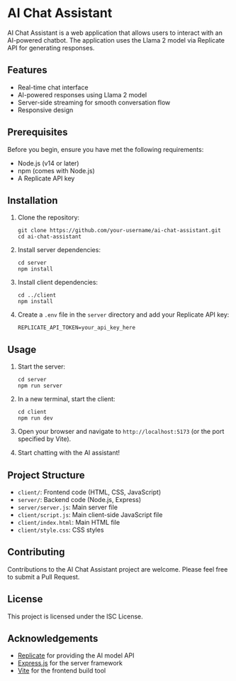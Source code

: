 # AI Chat Assistant

AI Chat Assistant is a web application that allows users to interact with an AI-powered chatbot. The application uses the Llama 2 model via Replicate API for generating responses.

## Features

- Real-time chat interface
- AI-powered responses using Llama 2 model
- Server-side streaming for smooth conversation flow
- Responsive design

## Prerequisites

Before you begin, ensure you have met the following requirements:

- Node.js (v14 or later)
- npm (comes with Node.js)
- A Replicate API key

## Installation

1. Clone the repository:
   ```
   git clone https://github.com/your-username/ai-chat-assistant.git
   cd ai-chat-assistant
   ```

2. Install server dependencies:
   ```
   cd server
   npm install
   ```

3. Install client dependencies:
   ```
   cd ../client
   npm install
   ```

4. Create a `.env` file in the `server` directory and add your Replicate API key:
   ```
   REPLICATE_API_TOKEN=your_api_key_here
   ```

## Usage

1. Start the server:
   ```
   cd server
   npm run server
   ```

2. In a new terminal, start the client:
   ```
   cd client
   npm run dev
   ```

3. Open your browser and navigate to `http://localhost:5173` (or the port specified by Vite).

4. Start chatting with the AI assistant!

## Project Structure

- `client/`: Frontend code (HTML, CSS, JavaScript)
- `server/`: Backend code (Node.js, Express)
- `server/server.js`: Main server file
- `client/script.js`: Main client-side JavaScript file
- `client/index.html`: Main HTML file
- `client/style.css`: CSS styles

## Contributing

Contributions to the AI Chat Assistant project are welcome. Please feel free to submit a Pull Request.

## License

This project is licensed under the ISC License.

## Acknowledgements

- [Replicate](https://replicate.com/) for providing the AI model API
- [Express.js](https://expressjs.com/) for the server framework
- [Vite](https://vitejs.dev/) for the frontend build tool
